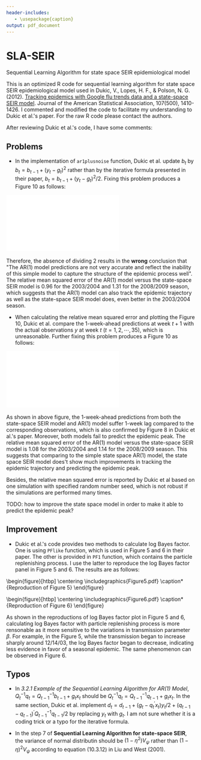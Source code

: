 ```yaml
---
header-includes:
   - \usepackage{caption}
output: pdf_document
---
```

# SLA-SEIR
Sequential Learning Algorithm for state space SEIR epidemiological model

This is an optimized R code  for sequential learning algorithm for state space SEIR epidemiological model used in Dukic, V., Lopes, H. F., & Polson, N. G. (2012). [Tracking epidemics with Google flu trends data and a state-space SEIR model](http://www.tandfonline.com/doi/abs/10.1080/01621459.2012.713876). Journal of the American Statistical Association, 107(500), 1410-1426. I commented and modified the code to facilitate my understanding to Dukic et al.'s paper. For the raw R code please contact the authors.

After reviewing Dukic et al.'s code, I have some comments:

## Problems

* In the implementation of `ar1plusnoise` function, Dukic et al. update $b_t$ by $b_t = b_{t-1} + (y_t - g_t)^2$ rather than by the iterative formula presented in their paper, $b_t = b_{t-1} + (y_t - g_t)^2/2$. Fixing this problem produces a Figure 10 as follows:

![Figure10_divide2](Figure10_divide2.pdf)

Therefore, the absence of dividing 2 results in the **wrong** conclusion that "The AR(1) model predictions are not very accurate and reflect the inability of this simple model to capture the structure of the epidemic process well". The relative mean squared error of the AR(1) model versus the state-space SEIR model is 0.96 for the 2003/2004 and 1.31 for the 2008/2009 season, which suggests that the AR(1) model can also track the epidemic trajectory as well as the state-space SEIR model does, even better in the 2003/2004 season.

* When calculating the relative mean squared error and plotting the Figure 10, Dukic et al. compare the 1-week-ahead predictions at week $t+1$ with the actual observations $y$ at week $t$ ($t=1,2,\cdots,35$), which is unreasonable. Further fixing this problem produces a Figure 10 as follows:

![Figure10](Figure10.pdf)

As shown in above figure, the 1-week-ahead predictions from both the state-space SEIR model and AR(1) model suffer 1-week lag compared to the corresponding observations, which is also confirmed by Figure 8 in Dukic et al.'s paper. Moreover, both models fail to predict the epidemic peak. The relative mean squared error of the AR(1) model versus the state-space SEIR model is 1.08 for the 2003/2004 and 1.14 for the 2008/2009 season. This suggests that comparing to the simple state space AR(1) model, the state space SEIR model does't show much improvements in tracking the epidemic trajectory and predicting the epidemic peak.

Besides, the relative mean squared error is reported by Dukic et al based on one simulation with specified random number seed, which is not robust if the simulations are performed many times.

TODO: how to improve the state space model in order to make it able to predict the epidemic peak?

## Improvement

* Dukic et al.'s code provides two methods to calculate log Bayes factor. One is using `PFlike` function, which is used in Figure 5 and 6 in their paper. The other is provided in `PF1` function, which contains the particle replenishing process. I use the latter to reproduce the log Bayes factor panel in Figure 5 and 6. The results are as follows:

\begin{figure}[htbp]
\centering
\includegraphics{Figure5.pdf}
\caption*{Reproduction of Figure 5}
\end{figure}

\begin{figure}[htbp]
\centering
\includegraphics{Figure6.pdf}
\caption*{Reproduction of Figure 6}
\end{figure}

As shown in the reproductions of log Bayes factor plot in Figure 5 and 6, calculating log Bayes factor with particle replenishing process is more rensonable as it more sensitive to the variations in transmission parameter $\beta$. For example, in the Figure 5, while the transmission began to increase sharply around 12/14/03, the log Bayes factor began to decrease, indicating less evidence in favor of a seasonal epidemic. The same phenomenon can be observed in Figure 6.

## Typos

* In *3.2.1 Example of the Sequential Learning Algorithm for AR(1) Model*, $Q_t^{-1}q_t = Q_{t-1}^{-1}b_{t-1} + g_tx_t$ should be $Q_t^{-1}q_t = Q_{t-1}^{-1}q_{t-1} + g_tx_t$. In the same section, Dukic et al. implement $d_t = d_{t-1} + (g_t - q_t^\prime x_t)y_t/2 + (q_{t-1}-q_{t-1})^\prime Q_{t-1}^{-1}q_{t-1}/2$ by replacing $y_t$ with $g_t$. I am not sure whether it is a coding trick or a typo for the iterative formula.

* In the step 7 of **Sequential Learning Algorithm for state-space SEIR**, the variance of normal distributin should be $(1 - \eta^2) V_{\psi}$ rather than $(1 - \eta)^2 V_{\psi}$ according to equation (10.3.12) in Liu and West (2001).